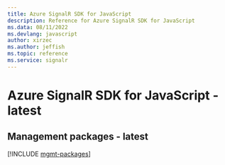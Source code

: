 ```yaml
---
title: Azure SignalR SDK for JavaScript
description: Reference for Azure SignalR SDK for JavaScript
ms.data: 08/11/2022
ms.devlang: javascript
author: xirzec
ms.author: jeffish
ms.topic: reference
ms.service: signalr
---
```

# Azure SignalR SDK for JavaScript - latest

## Management packages - latest
[!INCLUDE [mgmt-packages](signalr-mgmt-index.md)]